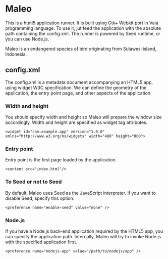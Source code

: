 # Maleo

This is a html5 application runner. It is built using Gtk+ Webkit port in Vala programming language. To use it, jut feed the application with the absolute path containing the config.xml.
The runner is powered by Seed runtime, or you can use Node.js.

Maleo is an endangered species of bird originating from Sulawesi island, Indonesia.

## config.xml

The config.xml is a metadata document accompanying an HTML5 app, using widget W3C specification. We can define the geometry of the application, the entry point page, and other aspects of the application.

### Width and height
You should specify width and height so Maleo will prepare the window size accordingly. Width and height are specified as widget tag attributes.

    <widget id="com.example.app" version="1.0.0" xmlns="http://www.w3.org/ns/widgets" width="480" height="800">

### Entry point
Entry point is the first page loaded by the application.

    <content src="index.html"/>

### To Seed or not to Seed
By default, Maleo uses Seed as the JavaScript interpreter. If you want to disable Seed, specify this option:

    <preference name="enable-seed" value="none" />

### Node.js
If you have a Node.js back-end application required by the HTML5 app, you can specify the application path. Internally, Maleo will try to invoke Node.js with the specified application first. 

    <preference name="nodejs-app" value="/path/to/nodejs/app" />
